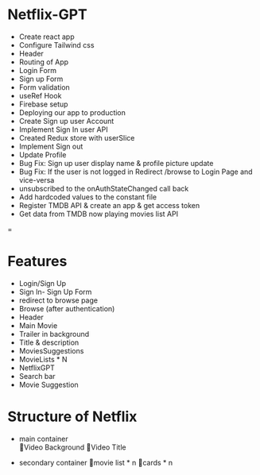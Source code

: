 
# Netflix-GPT

- Create react app
- Configure Tailwind css
- Header
- Routing of App
- Login Form
- Sign up Form
- Form validation
- useRef Hook
- Firebase setup
- Deploying our app to production
- Create Sign up user Account 
- Implement Sign In user API
- Created Redux store with userSlice 
- Implement Sign out
- Update Profile
- Bug Fix: Sign up user display name & profile picture update
- Bug Fix: If the user is not logged in Redirect /browse to Login Page and vice-versa 
- unsubscribed to the onAuthStateChanged call back
- Add hardcoded values to the constant file
- Register TMDB API & create an app & get access token
- Get data from TMDB now playing movies list API

 
=
# Features

- Login/Sign Up
- Sign In- Sign Up Form
- redirect to browse page
- Browse (after authentication)
- Header
- Main Movie
- Trailer in background
- Title & description
- MoviesSuggestions
- MovieLists * N
- NetflixGPT
- Search bar
- Movie Suggestion

# Structure of Netflix

- main container  
🌟Video Background
🌟Video Title

- secondary container
🌟movie list * n
🌟cards * n

